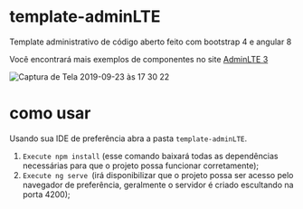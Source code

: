 # template-adminLTE
Template administrativo de código aberto feito com bootstrap 4 e angular 8

Você encontrará mais exemplos de componentes no site [AdminLTE 3](https://adminlte.io/themes/dev/AdminLTE/index.html)

![Captura de Tela 2019-09-23 às 17 30 22](https://user-images.githubusercontent.com/22817118/65460311-f6f73e00-de27-11e9-9ff0-ce6782b9f195.png)

# como usar

Usando sua IDE de preferência abra a pasta `template-adminLTE`.

1. `Execute npm install` (esse comando baixará todas as dependências necessárias para que o projeto possa funcionar corretamente);
2. `Execute ng serve `(irá disponibilizar que o projeto possa ser acesso pelo navegador de preferência, geralmente o servidor é criado escultando na porta 4200);
